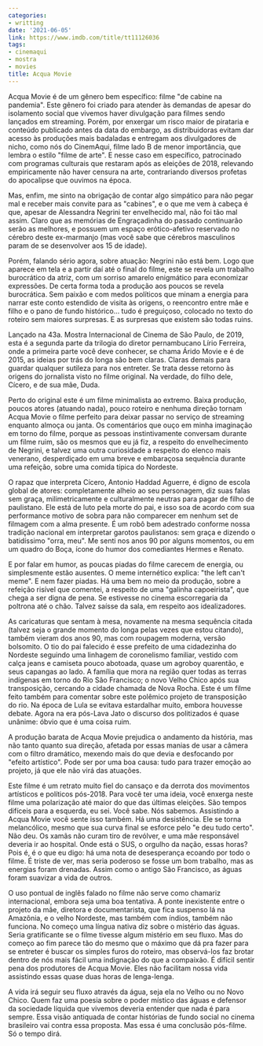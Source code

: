 ```yaml
---
categories:
- writting
date: '2021-06-05'
link: https://www.imdb.com/title/tt11126036
tags:
- cinemaqui
- mostra
- movies
title: Acqua Movie
---
```


Acqua Movie é de um gênero bem específico: filme "de cabine na pandemia". Este gênero foi criado para atender às demandas de apesar do isolamento social que vivemos haver divulgação para filmes sendo lançados em streaming. Porém, por enxergar um risco maior de pirataria e conteúdo publicado antes da data do embargo, as distribuidoras evitam dar acesso às produções mais badaladas e entregam aos divulgadores de nicho, como nós do CinemAqui, filme lado B de menor importância, que lembra o estilo "filme de arte". E nesse caso em específico, patrocinado com programas culturais que restaram após as eleições de 2018, relevando empiricamente não haver censura na arte, contrariando diversos profetas do apocalipse que ouvimos na época.

Mas, enfim, me sinto na obrigação de contar algo simpático para não pegar mal e receber mais convite para as "cabines", e o que me vem à cabeça é que, apesar de Alessandra Negrini ter envelhecido mal, não foi tão mal assim. Claro que as memórias de Engraçadinha do passado continuarão serão as melhores, e possuem um espaço erótico-afetivo reservado no cérebro deste ex-marmanjo (mas você sabe que cérebros masculinos param de se desenvolver aos 15 de idade).

Porém, falando sério agora, sobre atuação: Negrini não está bem. Logo que aparece em tela e a partir daí até o final do filme, este se revela um trabalho burocrático da atriz, com um sorriso amarelo enigmático para economizar expressões. De certa forma toda a produção aos poucos se revela burocrática. Sem paixão e com medos políticos que minam a energia para narrar este conto estendido de visita às origens, o reencontro entre mãe e filho e o pano de fundo histórico... tudo é preguiçoso, colocado no texto do roteiro sem maiores surpresas. E as surpresas que existem são todas ruins.

Lançado na 43a. Mostra Internacional de Cinema de São Paulo, de 2019, esta é a segunda parte da trilogia do diretor pernambucano Lírio Ferreira, onde a primeira parte você deve conhecer, se chama Árido Movie e é de 2015, as ideias por trás do longa são bem claras. Claras demais para guardar qualquer sutileza para nos entreter. Se trata desse retorno às origens do jornalista visto no filme original. Na verdade, do filho dele, Cícero, e de sua mãe, Duda.

Perto do original este é um filme minimalista ao extremo. Baixa produção, poucos atores (atuando nada), pouco roteiro e nenhuma direção tornam Acqua Movie o filme perfeito para deixar passar no serviço de streaming enquanto almoça ou janta. Os comentários que ouço em minha imaginação em torno do filme, porque as pessoas instintivamente conversam durante um filme ruim, são os mesmos que eu já fiz, a respeito do envelhecimento de Negrini, e talvez uma outra curiosidade a respeito do elenco mais venerano, desperdiçado em uma breve e embaraçosa sequência durante uma refeição, sobre uma comida típica do Nordeste.

O rapaz que interpreta Cícero, Antonio Haddad Aguerre, é digno de escola global de atores: completamente alheio ao seu personagem, diz suas falas sem graça, milimetricamente e culturalmente neutras para pagar de filho de paulistano. Ele está de luto pela morte do pai, e isso soa de acordo com sua performance motivo de sobra para não comparecer em nenhum set de filmagem com a alma presente. É um robô bem adestrado conforme nossa tradição nacional em interpretar garotos paulistanos: sem graça e dizendo o batidíssimo "orra, meu". Me senti nos anos 90 por alguns momentos, ou em um quadro do Boça, ícone do humor dos comediantes Hermes e Renato.

E por falar em humor, as poucas piadas do filme carecem de energia, ou simplesmente estão ausentes. O meme internético explica: "the left can't meme". E nem fazer piadas. Há uma bem no meio da produção, sobre a refeição risível que comentei, a respeito de uma "galinha capoeirista", que chega a ser digna de pena. Se estivesse no cinema escorregaria da poltrona até o chão. Talvez saísse da sala, em respeito aos idealizadores.

As caricaturas que sentam à mesa, novamente na mesma sequência citada (talvez seja o grande momento do longa pelas vezes que estou citando), também vieram dos anos 90, mas com roupagem moderna, versão bolsomito. O tio do pai falecido é esse prefeito de uma cidadezinha do Nordeste seguindo uma linhagem de coronelismo familiar, vestido com calça jeans e camiseta pouco abotoada, quase um agroboy quarentão, e seus capangas ao lado. A família que mora na região quer todas as terras indígenas em torno do Rio São Francisco; o novo Velho Chico após sua transposição, cercando a cidade chamada de Nova Rocha. Este é um filme feito também para comentar sobre este polêmico projeto de transposição do rio. Na época de Lula se evitava estardalhar muito, embora houvesse debate. Agora na era pós-Lava Jato o discurso dos politizados é quase unânime: óbvio que é uma coisa ruim.

A produção barata de Acqua Movie prejudica o andamento da história, mas não tanto quanto sua direção, afetada por essas manias de usar a câmera com o filtro dramático, mexendo mais do que devia e desfocando por "efeito artístico". Pode ser por uma boa causa: tudo para trazer emoção ao projeto, já que ele não virá das atuações.

Este filme é um retrato muito fiel do cansaço e da derrota dos movimentos artísticos e políticos pós-2018. Para você ter uma ideia, você enxerga neste filme uma polarização até maior do que das últimas eleições. São tempos difíceis para a esquerda, eu sei. Você sabe. Nós sabemos. Assistindo a Acqua Movie você sente isso também. Há uma desistência. Ele se torna melancólico, mesmo que sua curva final se esforce pelo "e deu tudo certo". Não deu. Os xamãs não curam tiro de revólver, e uma mãe responsável deveria ir ao hospital. Onde está o SUS, o orgulho da nação, essas horas? Pois é, é o que eu digo: há uma nota de desesperança ecoando por todo o filme. É triste de ver, mas seria poderoso se fosse um bom trabalho, mas as energias foram drenadas. Assim como o antigo São Francisco, as águas foram suavizar a vida de outros.

O uso pontual de inglês falado no filme não serve como chamariz internacional, embora seja uma boa tentativa. A ponte inexistente entre o projeto da mãe, diretora e documentarista, que fica suspenso lá na Amazônia, e o velho Nordeste, mas também com índios, também não funciona. No começo uma língua nativa diz sobre o mistério das águas. Seria gratificante se o filme tivesse algum mistério em seu fluxo. Mas do começo ao fim parece tão do mesmo que o máximo que dá pra fazer para se entreter é buscar os simples furos do roteiro, mas observá-los faz brotar dentro de nós mais fácil uma indignação do que a compaixão. É difícil sentir pena dos produtores de Acqua Movie. Eles não facilitam nossa vida assistindo essas quase duas horas de lenga-lenga.

A vida irá seguir seu fluxo através da água, seja ela no Velho ou no Novo Chico. Quem faz uma poesia sobre o poder místico das águas e defensor da sociedade líquida que vivemos deveria entender que nada é para sempre. Essa visão antiquada de contar histórias de fundo social no cinema brasileiro vai contra essa proposta. Mas essa é uma conclusão pós-filme. Só o tempo dirá.

